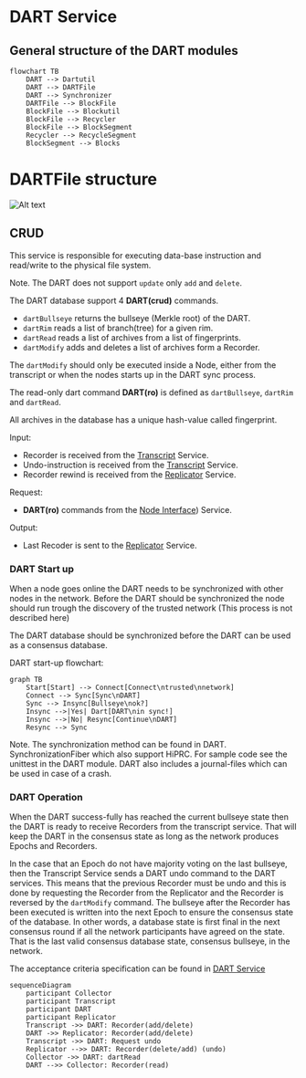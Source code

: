 # DART Service
## General structure of the DART modules

```mermaid
flowchart TB
    DART --> Dartutil
    DART --> DARTFile
    DART --> Synchronizer
    DARTFile --> BlockFile
    BlockFile --> Blockutil
    BlockFile --> Recycler
    BlockFile --> BlockSegment
    Recycler --> RecycleSegment
    BlockSegment --> Blocks
```

# DARTFile structure
![Alt text](/figs/dartstructure.png?raw=true)


## CRUD

This service is responsible for executing data-base instruction and read/write to the physical file system.

Note.
The DART does not support `update` only `add` and `delete`. 

The DART database support 4 **DART(crud)** commands.
  - `dartBullseye` returns the bullseye (Merkle root) of the DART.
  - `dartRim` reads a list of branch(tree) for a given rim.
  - `dartRead` reads a list of archives from a list of fingerprints.
  - `dartModify` adds and deletes a list of archives form a Recorder.

The `dartModify` should only be executed inside a Node, either from the transcript or when the nodes starts up in the DART sync process.

The read-only dart command **DART(ro)** is defined as `dartBullseye`, `dartRim` and `dartRead`.

All archives in the database has a unique hash-value called fingerprint.

Input:
  - Recorder is received from the [Transcript](/tech/architecture/Transcript.md) Service.
  - Undo-instruction is received from the [Transcript](/tech/architecture/Transcript.md) Service.
  - Recorder rewind is received from the [Replicator](/tech/architecture/Replicator.md) Service.

Request:
  - **DART(ro)** commands from the [Node Interface](/tech/architecture/NodeInterface.md)) Service.

Output:
  - Last Recoder is sent to the [Replicator](/tech/architecture/Replicator.md) Service. 


### DART Start up
When a node goes online the DART needs to be synchronized with other nodes in the network.
Before the DART should be synchronized the node should run trough the discovery of the trusted network (This process is not described here)

The DART database should be synchronized before the DART can be used as a consensus database.

DART start-up flowchart:

```mermaid
graph TB
    Start[Start] --> Connect[Connect\ntrusted\nnetwork]
    Connect --> Sync[Sync\nDART]
    Sync --> Insync[Bullseye\nok?]
    Insync -->|Yes| Dart[DART\nin sync!]
    Insync -->|No| Resync[Continue\nDART]
    Resync --> Sync
```

Note. The synchronization method can be found in DART. SynchronizationFiber which also support HiPRC. 
For sample code see the unittest in the DART module.
DART also includes a journal-files which can be used in case of a crash.

### DART Operation

When the DART success-fully has reached the current bullseye state then the DART is ready to receive Recorders from the transcript service. That will keep the DART in the consensus state as long as the network produces Epochs and Recorders.

In the case that an Epoch do not have majority voting on the last bullseye, then the Transcript Service sends a DART undo command to the DART services. This means that the previous Recorder must be undo and this is done by requesting the Recorder from the Replicator and the Recorder is reversed by the `dartModify` command. 
The bullseye after the Recorder has been executed is written into the next Epoch to ensure the consensus state of the database. In other words, a database state is first final in the next consensus round if all the network participants have agreed on the state. That is the last valid consensus database state, consensus bullseye, in the network.


The acceptance criteria specification can be found in [DART Service](https://github.com/tagion/tagion/tree/master/bdd/tagion/testbench/services/DART_Service.md)


```mermaid
sequenceDiagram
    participant Collector
    participant Transcript
    participant DART 
    participant Replicator
    Transcript ->> DART: Recorder(add/delete)
    DART ->> Replicator: Recorder(add/delete)
    Transcript ->> DART: Request undo
    Replicator -->> DART: Recorder(delete/add) (undo)
    Collector ->> DART: dartRead
    DART -->> Collector: Recorder(read)
```
